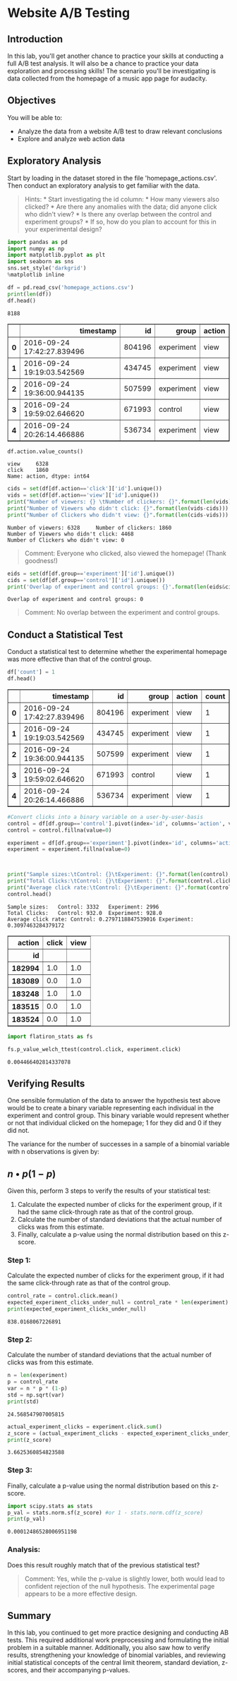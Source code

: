 
# Website A/B Testing

## Introduction

In this lab, you'll get another chance to practice your skills at conducting a full A/B test analysis. It will also be a chance to practice your data exploration and processing skills! The scenario you'll be investigating is data collected from the homepage of a music app page for audacity.

## Objectives

You will be able to:
* Analyze the data from a website A/B test to draw relevant conclusions
* Explore and analyze web action data

## Exploratory Analysis

Start by loading in the dataset stored in the file 'homepage_actions.csv'. Then conduct an exploratory analysis to get familiar with the data.

> Hints:
    * Start investigating the id column:
        * How many viewers also clicked?
        * Are there any anomalies with the data; did anyone click who didn't view?
        * Is there any overlap between the control and experiment groups? 
            * If so, how do you plan to account for this in your experimental design?


```python
import pandas as pd
import numpy as np
import matplotlib.pyplot as plt
import seaborn as sns
sns.set_style('darkgrid')
%matplotlib inline

df = pd.read_csv('homepage_actions.csv')
print(len(df))
df.head()
```

    8188





<div>
<style scoped>
    .dataframe tbody tr th:only-of-type {
        vertical-align: middle;
    }

    .dataframe tbody tr th {
        vertical-align: top;
    }

    .dataframe thead th {
        text-align: right;
    }
</style>
<table border="1" class="dataframe">
  <thead>
    <tr style="text-align: right;">
      <th></th>
      <th>timestamp</th>
      <th>id</th>
      <th>group</th>
      <th>action</th>
    </tr>
  </thead>
  <tbody>
    <tr>
      <th>0</th>
      <td>2016-09-24 17:42:27.839496</td>
      <td>804196</td>
      <td>experiment</td>
      <td>view</td>
    </tr>
    <tr>
      <th>1</th>
      <td>2016-09-24 19:19:03.542569</td>
      <td>434745</td>
      <td>experiment</td>
      <td>view</td>
    </tr>
    <tr>
      <th>2</th>
      <td>2016-09-24 19:36:00.944135</td>
      <td>507599</td>
      <td>experiment</td>
      <td>view</td>
    </tr>
    <tr>
      <th>3</th>
      <td>2016-09-24 19:59:02.646620</td>
      <td>671993</td>
      <td>control</td>
      <td>view</td>
    </tr>
    <tr>
      <th>4</th>
      <td>2016-09-24 20:26:14.466886</td>
      <td>536734</td>
      <td>experiment</td>
      <td>view</td>
    </tr>
  </tbody>
</table>
</div>




```python
df.action.value_counts()
```




    view     6328
    click    1860
    Name: action, dtype: int64




```python
cids = set(df[df.action=='click']['id'].unique())
vids = set(df[df.action=='view']['id'].unique())
print("Number of viewers: {} \tNumber of clickers: {}".format(len(vids), len(cids)))
print("Number of Viewers who didn't click: {}".format(len(vids-cids)))
print("Number of Clickers who didn't view: {}".format(len(cids-vids)))
```

    Number of viewers: 6328 	Number of clickers: 1860
    Number of Viewers who didn't click: 4468
    Number of Clickers who didn't view: 0


> Comment: Everyone who clicked, also viewed the homepage! (Thank goodness!)


```python
eids = set(df[df.group=='experiment']['id'].unique())
cids = set(df[df.group=='control']['id'].unique())
print('Overlap of experiment and control groups: {}'.format(len(eids&cids)))
```

    Overlap of experiment and control groups: 0


> Comment: No overlap between the experiment and control groups.

## Conduct a Statistical Test

Conduct a statistical test to determine whether the experimental homepage was more effective than that of the control group.


```python
df['count'] = 1
df.head()
```




<div>
<style scoped>
    .dataframe tbody tr th:only-of-type {
        vertical-align: middle;
    }

    .dataframe tbody tr th {
        vertical-align: top;
    }

    .dataframe thead th {
        text-align: right;
    }
</style>
<table border="1" class="dataframe">
  <thead>
    <tr style="text-align: right;">
      <th></th>
      <th>timestamp</th>
      <th>id</th>
      <th>group</th>
      <th>action</th>
      <th>count</th>
    </tr>
  </thead>
  <tbody>
    <tr>
      <th>0</th>
      <td>2016-09-24 17:42:27.839496</td>
      <td>804196</td>
      <td>experiment</td>
      <td>view</td>
      <td>1</td>
    </tr>
    <tr>
      <th>1</th>
      <td>2016-09-24 19:19:03.542569</td>
      <td>434745</td>
      <td>experiment</td>
      <td>view</td>
      <td>1</td>
    </tr>
    <tr>
      <th>2</th>
      <td>2016-09-24 19:36:00.944135</td>
      <td>507599</td>
      <td>experiment</td>
      <td>view</td>
      <td>1</td>
    </tr>
    <tr>
      <th>3</th>
      <td>2016-09-24 19:59:02.646620</td>
      <td>671993</td>
      <td>control</td>
      <td>view</td>
      <td>1</td>
    </tr>
    <tr>
      <th>4</th>
      <td>2016-09-24 20:26:14.466886</td>
      <td>536734</td>
      <td>experiment</td>
      <td>view</td>
      <td>1</td>
    </tr>
  </tbody>
</table>
</div>




```python
#Convert clicks into a binary variable on a user-by-user-basis
control = df[df.group=='control'].pivot(index='id', columns='action', values='count')
control = control.fillna(value=0)

experiment = df[df.group=='experiment'].pivot(index='id', columns='action', values='count')
experiment = experiment.fillna(value=0)



print("Sample sizes:\tControl: {}\tExperiment: {}".format(len(control), len(experiment)))
print("Total Clicks:\tControl: {}\tExperiment: {}".format(control.click.sum(), experiment.click.sum()))
print("Average click rate:\tControl: {}\tExperiment: {}".format(control.click.mean(), experiment.click.mean()))
control.head()
```

    Sample sizes:	Control: 3332	Experiment: 2996
    Total Clicks:	Control: 932.0	Experiment: 928.0
    Average click rate:	Control: 0.2797118847539016	Experiment: 0.3097463284379172





<div>
<style scoped>
    .dataframe tbody tr th:only-of-type {
        vertical-align: middle;
    }

    .dataframe tbody tr th {
        vertical-align: top;
    }

    .dataframe thead th {
        text-align: right;
    }
</style>
<table border="1" class="dataframe">
  <thead>
    <tr style="text-align: right;">
      <th>action</th>
      <th>click</th>
      <th>view</th>
    </tr>
    <tr>
      <th>id</th>
      <th></th>
      <th></th>
    </tr>
  </thead>
  <tbody>
    <tr>
      <th>182994</th>
      <td>1.0</td>
      <td>1.0</td>
    </tr>
    <tr>
      <th>183089</th>
      <td>0.0</td>
      <td>1.0</td>
    </tr>
    <tr>
      <th>183248</th>
      <td>1.0</td>
      <td>1.0</td>
    </tr>
    <tr>
      <th>183515</th>
      <td>0.0</td>
      <td>1.0</td>
    </tr>
    <tr>
      <th>183524</th>
      <td>0.0</td>
      <td>1.0</td>
    </tr>
  </tbody>
</table>
</div>




```python
import flatiron_stats as fs
```


```python
fs.p_value_welch_ttest(control.click, experiment.click)
```




    0.004466402814337078



## Verifying Results

One sensible formulation of the data to answer the hypothesis test above would be to create a binary variable representing each individual in the experiment and control group. This binary variable would represent whether or not that individual clicked on the homepage; 1 for they did and 0 if they did not. 

The variance for the number of successes in a sample of a binomial variable with n observations is given by:

## $n\bullet p (1-p)$

Given this, perform 3 steps to verify the results of your statistical test:
1. Calculate the expected number of clicks for the experiment group, if it had the same click-through rate as that of the control group. 
2. Calculate the number of standard deviations that the actual number of clicks was from this estimate. 
3. Finally, calculate a p-value using the normal distribution based on this z-score.

### Step 1:
Calculate the expected number of clicks for the experiment group, if it had the same click-through rate as that of the control group. 


```python
control_rate = control.click.mean()
expected_experiment_clicks_under_null = control_rate * len(experiment)
print(expected_experiment_clicks_under_null)
```




    838.0168067226891



### Step 2:
Calculate the number of standard deviations that the actual number of clicks was from this estimate.


```python
n = len(experiment)
p = control_rate
var = n * p * (1-p)
std = np.sqrt(var)
print(std)
```

    24.568547907005815



```python
actual_experiment_clicks = experiment.click.sum()
z_score = (actual_experiment_clicks - expected_experiment_clicks_under_null)/std
print(z_score)
```

    3.6625360854823588


### Step 3: 
Finally, calculate a p-value using the normal distribution based on this z-score.


```python
import scipy.stats as stats
p_val = stats.norm.sf(z_score) #or 1 - stats.norm.cdf(z_score)
print(p_val)
```

    0.00012486528006951198


### Analysis:

Does this result roughly match that of the previous statistical test?

> Comment: Yes, while the p-value is slightly lower, both would lead to confident rejection of the null hypothesis. The experimental page appears to be a more effective design.

## Summary

In this lab, you continued to get more practice designing and conducting AB tests. This required additional work preprocessing and formulating the initial problem in a suitable manner. Additionally, you also saw how to verify results, strengthening your knowledge of binomial variables, and reviewing initial statistical concepts of the central limit theorem, standard deviation, z-scores, and their accompanying p-values.
